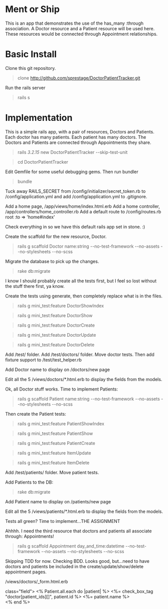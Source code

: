 Ment or Ship
=======

This is an app that demonstrates the use of the has_many :through association.  A Doctor resource and a Patient resource will be used here.  These resources would be connected through Appointment relationships.


Basic Install
=======
Clone this git repository.
  > clone http://github.com/sprestage/DoctorPatientTracker.git

Run the rails server
  > rails s


Implementation
=======
This is a simple rails app, with a pair of resources, Doctors and Patients.  Each doctor has many patients.  Each patient has many doctors.  The Doctors and Patients are connected through Appointments they share.
  > rails _3.2.15_ new DoctorPatientTracker --skip-test-unit

  > cd DoctorPatientTracker

Edit Gemfile for some useful debugging gems.  Then run bundler
  > bundle

Tuck away RAILS_SECRET from /config/initializer/secret_token.rb to /config/application.yml and add /config/application.yml to .gitignore.

Add a home page, /app/views/home/index.html.erb
Add a home controller, /app/controllers/home_controller.rb
Add a default route to /config/routes.rb
  root :to => 'home#index'

Check everything in so we have this default rails app set in stone.  :)

Create the scaffold for the new resource, Doctor.
  > rails g scaffold Doctor name:string --no-test-framework --no-assets --no-stylesheets --no-scss

Migrate the database to pick up the changes.
  > rake db:migrate

I know I should probably create all the tests first, but I feel so lost without the stuff there first, ya know.

Create the tests using generate, then completely replace what is in the files.
  > rails g mini_test:feature DoctorShowIndex

  > rails g mini_test:feature DoctorShow

  > rails g mini_test:feature DoctorCreate

  > rails g mini_test:feature DoctorUpdate

  > rails g mini_test:feature DoctorDelete

Add /test/ folder.  Add /test/doctors/ folder.  Move doctor tests. Then add fixture support to /test/test_helper.rb

Add Doctor name to display on /doctors/new page

Edit all the 5 /views/doctors/*.html.erb to display the fields from the models.

Ok, all Doctor stuff works. Time to implement Patients:
  > rails g scaffold Patient name:string --no-test-framework --no-assets --no-stylesheets --no-scss

Then create the Patient tests:
  > rails g mini_test:feature PatientShowIndex

  > rails g mini_test:feature PatientShow

  > rails g mini_test:feature PatientCreate

  > rails g mini_test:feature ItemUpdate

  > rails g mini_test:feature ItemDelete

Add /test/patients/ folder.  Move patient tests.

Add Patients to the DB:
  > rake db:migrate

Add Patient name to display on /patients/new page

Edit all the 5 /views/patients/*.html.erb to display the fields from the models.

Tests all green?  Time to implement...THE ASSIGNMENT

Ahhhh.  I need the third resource that doctors and patients all associate through: Appointments!
  > rails g scaffold Appointment day_and_time:datetime --no-test-framework --no-assets --no-stylesheets --no-scss

Skipping TDD for now.  Checking BDD.  Looks good, but...need to have doctors and patients be
included in the create/update/show/delete appointment pages.

/views/doctors/_form.html.erb
<div> class="field">
  <% Patient.all.each do |patient| %>
    <%= check_box_tag "doctor[patient_ids][]", patient.id %>
    <%= patient.name %><br/>
  <% end %>
</div>


